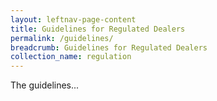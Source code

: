 ```yaml
---
layout: leftnav-page-content
title: Guidelines for Regulated Dealers
permalink: /guidelines/
breadcrumb: Guidelines for Regulated Dealers
collection_name: regulation
---
```

The guidelines...
